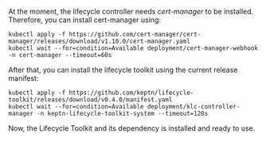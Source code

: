 At the moment, the lifecycle controller needs *cert-manager* to be installed. Therefore, you can install cert-manager using:

<!-- 
[cert-manager](https://github.com/cert-manager/cert-manager/releases/download/v1.10.0/cert-manager.yaml)
-->
```
kubectl apply -f https://github.com/cert-manager/cert-manager/releases/download/v1.10.0/cert-manager.yaml
kubectl wait --for=condition=Available deployment/cert-manager-webhook -n cert-manager --timeout=60s
```

After that, you can install the lifecycle toolkit using the current release manifest:
<!---x-release-please-start-version-->
```
kubectl apply -f https://github.com/keptn/lifecycle-toolkit/releases/download/v0.4.0/manifest.yaml
kubectl wait --for=condition=Available deployment/klc-controller-manager -n keptn-lifecycle-toolkit-system --timeout=120s
```
<!---x-release-please-end-->

Now, the Lifecycle Toolkit and its dependency is installed and ready to use.